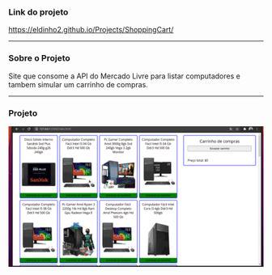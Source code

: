 ### Link do projeto
https://eldinho2.github.io/Projects/ShoppingCart/

---

### Sobre o Projeto

Site que consome a API do Mercado Livre para listar computadores e tambem simular um carrinho de compras.

---

### Projeto
![Project Gif](./out.gif)
